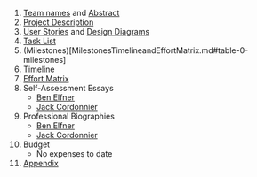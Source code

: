 1. [Team names](team_names.md) and [Abstract](abstract.md)
2. [Project Description](Project-Description.md)
3. [User Stories](User_Stories.md) and [Design Diagrams](Design_Diagrams/DesignDiagrams.md)
4. [Task List](Tasklist.md)
5. (Milestones)[MilestonesTimelineandEffortMatrix.md#table-0-milestones]
6. [Timeline](MilestonesTimelineandEffortMatrix.md#table-1-timeline)
7. [Effort Matrix](MilestonesTimelineandEffortMatrix.md#table-2-effort-matrix)
8. Self-Assessment Essays
   - [Ben Elfner](writing_assignments/assignment3/BenElfnerIndividualCapstoneAssessment.md)
   - [Jack Cordonnier](writing_assignments/assignment3/Individual%20Capstone%20Assessment.docx)
9. Professional Biographies
   - [Ben Elfner](writing_assignments/assignment2/Professional%20Biography%20BE.md)
   - [Jack Cordonnier](writing_assignments/assignment2/Professional%20Biography%20JNC.md)
10. Budget
    - No expenses to date
11. [Appendix](Appendix.md)